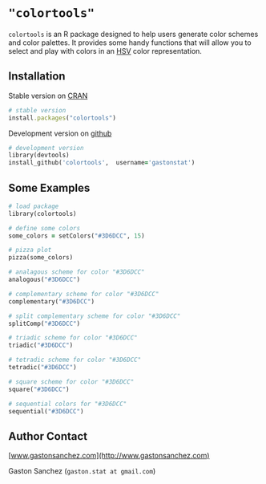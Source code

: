 # `"colortools"`

`colortools` is an R package designed to help users generate color schemes and color palettes. It provides some handy functions that will allow you to select and play with colors in an [HSV](http://en.wikipedia.org/wiki/HSL_and_HSV) color representation.

## Installation

Stable version on [CRAN](http://cran.r-project.org/web/packages/colortools/index.html)
```ruby
# stable version
install.packages("colortools")
```

Development version on [github](https://github.com/gastonstat/colortools)
```ruby 
# development version
library(devtools)
install_github('colortools',  username='gastonstat')
```

## Some Examples

```ruby
# load package
library(colortools)

# define some colors
some_colors = setColors("#3D6DCC", 15)

# pizza plot
pizza(some_colors)

# analagous scheme for color "#3D6DCC"
analogous("#3D6DCC")

# complementary scheme for color "#3D6DCC"
complementary("#3D6DCC")

# split complementary scheme for color "#3D6DCC"
splitComp("#3D6DCC")

# triadic scheme for color "#3D6DCC"
triadic("#3D6DCC")

# tetradic scheme for color "#3D6DCC"
tetradic("#3D6DCC")

# square scheme for color "#3D6DCC"
square("#3D6DCC")

# sequential colors for "#3D6DCC"
sequential("#3D6DCC")
```

Author Contact
--------------
[www.gastonsanchez.com](http://www.gastonsanchez.com)

Gaston Sanchez (`gaston.stat at gmail.com`)
